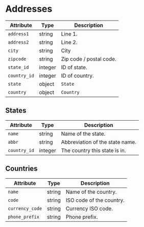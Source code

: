 # Addresses

Attribute                      | Type     | Description
------------------------------ | -------- | -----------
`address1`                     | string   | Line 1.
`address2`                     | string   | Line 2.
`city`                         | string   | City
`zipcode`                      | string   | Zip code / postal code.
`state_id`                     | integer  | ID of state.
`country_id`                   | integer  | ID of country.
`state`                        | object   | `State`
`country`                      | object   | `Country`

## States

Attribute                      | Type     | Description
------------------------------ | -------- | -----------
`name`                         | string   | Name of the state.
`abbr`                         | string   | Abbreviation of the state name.
`country_id`                   | integer  | The country this state is in.


## Countries

Attribute                      | Type     | Description
------------------------------ | -------- | -----------
`name`                         | string   | Name of the country.
`code`                         | string   | ISO code of the country.
`currency_code`                | string   | Currency ISO code.
`phone_prefix`                 | string   | Phone prefix.